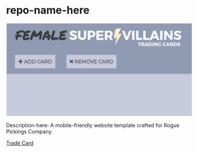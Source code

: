 # repo-name-here

 ![alt-text-here](img/trade-cards.png)


Description-here: A mobile-friendly website template crafted for Rogue Pickings Company.

<a href="https://replit.com/@gitleelee/tradecard/">Trade Card</a>  
